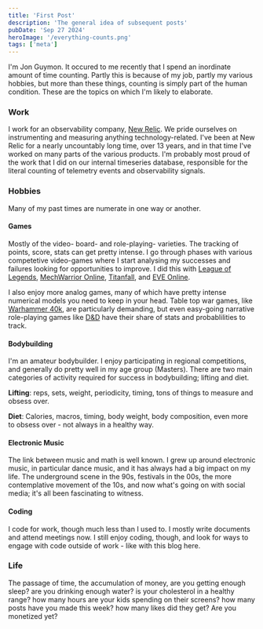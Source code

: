 ```yaml
---
title: 'First Post'
description: 'The general idea of subsequent posts'
pubDate: 'Sep 27 2024'
heroImage: '/everything-counts.png'
tags: ['meta']
---
```


I'm Jon Guymon. It occured to me recently that I spend an inordinate amount of time counting. Partly this is because of my job, partly my various hobbies, but more than these things, counting is simply part of the human condition. These are the topics on which I'm likely to elaborate.

### Work
I work for an observability company, [New Relic](https://newrelic.com). We pride ourselves on instrumenting and measuring anything technology-related. I've been at New Relic for a nearly uncountably long time, over 13 years, and in that time I've worked on many parts of the various products. I'm probably most proud of the work that I did on our internal timeseries database, responsible for the literal counting of telemetry events and observability signals.

### Hobbies
Many of my past times are numerate in one way or another.

#### Games
Mostly of the video- board- and role-playing- varieties. The tracking of points, score, stats can get pretty intense. I go through phases with various competetive video-games where I start analysing my successes and failures looking for opportunities to improve. I did this with [League of Legends](https://leagueoflegends.com/en-us/), [MechWarrior Online](https://mwomercs.com/), [Titanfall](https://en.wikipedia.org/wiki/Titanfall_(video_game)), and [EVE Online](https://www.eveonline.com/).

I also enjoy more analog games, many of which have pretty intense numerical models you need to keep in your head. Table top war games, like [Warhammer 40k](https://warhammer40000.com/), are particularly demanding, but even easy-going narrative role-playing games like [D&D](https://www.dndbeyond.com/) have their share of stats and probablilities to track.

#### Bodybuilding
I'm an amateur bodybuilder. I enjoy participating in regional competitions, and generally do pretty well in my age group (Masters). There are two main categories of activity required for success in bodybuilding; lifting and diet.

**Lifting**: reps, sets, weight, periodicity, timing, tons of things to measure and obsess over.

**Diet**: Calories, macros, timing, body weight, body composition, even more to obsess over - not always in a healthy way.

#### Electronic Music
The link between music and math is well known. I grew up around electronic music, in particular dance music, and it has always had a big impact on my life. The underground scene in the 90s, festivals in the 00s, the more contemplative movement of the 10s, and now what's going on with social media; it's all been fascinating to witness.

#### Coding
I code for work, though much less than I used to. I mostly write documents and attend meetings now. I still enjoy coding, though, and look for ways to engage with code outside of work - like with this blog here.

### Life
The passage of time, the accumulation of money, are you getting enough sleep? are you drinking enough water? is your cholesterol in a healthy range? how many hours are your kids spending on their screens? how many posts have you made this week? how many likes did they get? Are you monetized yet?
